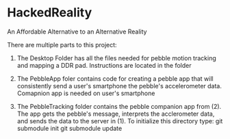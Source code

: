 HackedReality
=============
An Affordable Alternative to an Alternative Reality

There are multiple parts to this project:

1) The Desktop Folder has all the files needed for pebble motion tracking and mapping a DDR pad.
Instructions are located in the folder

2) The PebbleApp foler contains code for creating a pebble app that will consistently send a user's smartphone 
the pebble's accelerometer data. Comapnion app is needed on user's smartphone

3) The PebbleTracking folder contains the pebble companion app from (2). The app gets the pebble's message, interprets the
acclerometer data, and sends the data to the server in (1).
To initialize this directory type:
git submodule init
git submodule update 
